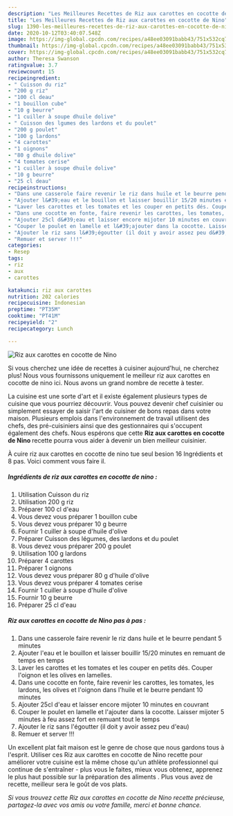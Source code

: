 ```yaml
---
description: "Les Meilleures Recettes de Riz aux carottes en cocotte de Nino"
title: "Les Meilleures Recettes de Riz aux carottes en cocotte de Nino"
slug: 1390-les-meilleures-recettes-de-riz-aux-carottes-en-cocotte-de-nino
date: 2020-10-12T03:40:07.548Z
image: https://img-global.cpcdn.com/recipes/a48ee03091babb43/751x532cq70/riz-aux-carottes-en-cocotte-de-nino-photo-principale-de-la-recette.jpg
thumbnail: https://img-global.cpcdn.com/recipes/a48ee03091babb43/751x532cq70/riz-aux-carottes-en-cocotte-de-nino-photo-principale-de-la-recette.jpg
cover: https://img-global.cpcdn.com/recipes/a48ee03091babb43/751x532cq70/riz-aux-carottes-en-cocotte-de-nino-photo-principale-de-la-recette.jpg
author: Theresa Swanson
ratingvalue: 3.7
reviewcount: 15
recipeingredient:
- " Cuisson du riz"
- "200 g riz"
- "100 cl deau"
- "1 bouillon cube"
- "10 g beurre"
- "1 cuiller à soupe dhuile dolive"
- " Cuisson des lgumes des lardons et du poulet"
- "200 g poulet"
- "100 g lardons"
- "4 carottes"
- "1 oignons"
- "80 g dhuile dolive"
- "4 tomates cerise"
- "1 cuiller à soupe dhuile dolive"
- "10 g beurre"
- "25 cl deau"
recipeinstructions:
- "Dans une casserole faire revenir le riz dans huile et le beurre pendant 5 minutes"
- "Ajouter l&#39;eau et le bouillon et laisser bouillir 15/20 minutes en remuant de temps en temps"
- "Laver les carottes et les tomates et les couper en petits dés. Couper l&#39;oignon et les olives en lamelles."
- "Dans une cocotte en fonte, faire revenir les carottes, les tomates, les lardons, les olives et l&#39;oignon dans l&#39;huile et le beurre pendant 10 minutes"
- "Ajouter 25cl d&#39;eau et laisser encore mijoter 10 minutes en couvrant"
- "Couper le poulet en lamelle et l&#39;ajouter dans la cocotte. Laisser mijoter 5 minutes à feu assez fort en remuant tout le temps"
- "Ajouter le riz sans l&#39;égoutter (il doit y avoir assez peu d&#39;eau)"
- "Remuer et server !!!"
categories:
- Resep
tags:
- riz
- aux
- carottes

katakunci: riz aux carottes 
nutrition: 202 calories
recipecuisine: Indonesian
preptime: "PT35M"
cooktime: "PT41M"
recipeyield: "2"
recipecategory: Lunch

---
```



![Riz aux carottes en cocotte de Nino](https://img-global.cpcdn.com/recipes/a48ee03091babb43/751x532cq70/riz-aux-carottes-en-cocotte-de-nino-photo-principale-de-la-recette.jpg)

Si vous cherchez une idée de recettes à cuisiner aujourd'hui, ne cherchez plus! Nous vous fournissons uniquement le meilleur riz aux carottes en cocotte de nino ici. Nous avons un grand nombre de recette à tester.

La cuisine est une sorte d'art et il existe également plusieurs types de cuisine que vous pourriez découvrir. Vous pouvez devenir chef cuisinier ou simplement essayer de saisir l'art de cuisiner de bons repas dans votre maison. Plusieurs emplois dans l'environnement de travail utilisent des chefs, des pré-cuisiniers ainsi que des gestionnaires qui s'occupent également des chefs. Nous espérons que cette <strong> Riz aux carottes en cocotte de Nino </strong> recette pourra vous aider à devenir un bien meilleur cuisinier.

<!--inarticleads1-->

À cuire riz aux carottes en cocotte de nino tue seul besion 16 Ingrédients et 8 pas. Voici comment vous faire il.

##### Ingrédients de riz aux carottes en cocotte de nino :

1. Utilisation  Cuisson du riz
1. Utilisation 200 g riz
1. Préparer 100 cl d&#39;eau
1. Vous devez vous préparer 1 bouillon cube
1. Vous devez vous préparer 10 g beurre
1. Fournir 1 cuiller à soupe d&#39;huile d&#39;olive
1. Préparer  Cuisson des légumes, des lardons et du poulet
1. Vous devez vous préparer 200 g poulet
1. Utilisation 100 g lardons
1. Préparer 4 carottes
1. Préparer 1 oignons
1. Vous devez vous préparer 80 g d&#39;huile d&#39;olive
1. Vous devez vous préparer 4 tomates cerise
1. Fournir 1 cuiller à soupe d&#39;huile d&#39;olive
1. Fournir 10 g beurre
1. Préparer 25 cl d&#39;eau




<!--inarticleads2-->

##### Riz aux carottes en cocotte de Nino pas à pas :

1. Dans une casserole faire revenir le riz dans huile et le beurre pendant 5 minutes
1. Ajouter l&#39;eau et le bouillon et laisser bouillir 15/20 minutes en remuant de temps en temps
1. Laver les carottes et les tomates et les couper en petits dés. Couper l&#39;oignon et les olives en lamelles.
1. Dans une cocotte en fonte, faire revenir les carottes, les tomates, les lardons, les olives et l&#39;oignon dans l&#39;huile et le beurre pendant 10 minutes
1. Ajouter 25cl d&#39;eau et laisser encore mijoter 10 minutes en couvrant
1. Couper le poulet en lamelle et l&#39;ajouter dans la cocotte. Laisser mijoter 5 minutes à feu assez fort en remuant tout le temps
1. Ajouter le riz sans l&#39;égoutter (il doit y avoir assez peu d&#39;eau)
1. Remuer et server !!!




<!--inarticleads1-->

<p>
Un excellent plat fait maison est le genre de chose que nous gardons tous à l'esprit. Utiliser ces Riz aux carottes en cocotte de Nino recette pour améliorer votre cuisine est la même chose qu'un athlète professionnel qui continue de s'entraîner - plus vous le faites, mieux vous obtenez, apprenez le plus haut possible sur la préparation des aliments . Plus vous avez de recette, meilleur sera le goût de vos plats.
</p>

<p>
<i>Si vous trouvez cette Riz aux carottes en cocotte de Nino recette précieuse, partagez-la avec vos amis ou votre famille, merci et bonne chance.</i>
</p>
